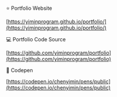 ⭐ Portfolio Website 

[https://yiminprogram.github.io/portfolio/](https://yiminprogram.github.io/portfolio/)

💻 Portfolio Code Source 

[https://github.com/yiminprogram/portfolio](https://github.com/yiminprogram/portfolio)

📝 Codepen

[https://codepen.io/chenyimin/pens/public](https://codepen.io/chenyimin/pens/public)
